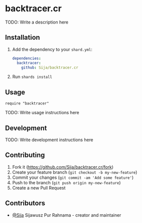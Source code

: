 # backtracer.cr

TODO: Write a description here

## Installation

1. Add the dependency to your `shard.yml`:

   ```yaml
   dependencies:
     backtracer:
       github: Sija/backtracer.cr
   ```

2. Run `shards install`

## Usage

```crystal
require "backtracer"
```

TODO: Write usage instructions here

## Development

TODO: Write development instructions here

## Contributing

1. Fork it (<https://github.com/Sija/backtracer.cr/fork>)
2. Create your feature branch (`git checkout -b my-new-feature`)
3. Commit your changes (`git commit -am 'Add some feature'`)
4. Push to the branch (`git push origin my-new-feature`)
5. Create a new Pull Request

## Contributors

- [@Sija](https://github.com/Sija) Sijawusz Pur Rahnama - creator and maintainer
